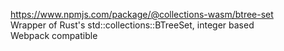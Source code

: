 https://www.npmjs.com/package/@collections-wasm/btree-set  
Wrapper of Rust's std::collections::BTreeSet, integer based  
Webpack compatible  
